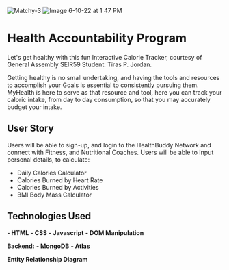 ![Matchy-3](https://user-images.githubusercontent.com/105219025/173124969-01ec041d-75ca-4ee3-b454-343987ed950b.jpeg)
![Image 6-10-22 at 1 47 PM](https://user-images.githubusercontent.com/105219025/173123473-e1e8c932-cad4-4703-9161-7b6831bf0510.jpeg)

# Health Accountability Program

Let's get healthy with this fun Interactive Calorie Tracker, courtesy of General Assembly SEIR59 Student: Tiras P. Jordan.

Getting healthy is no small undertaking, and having the tools and resources to accomplish your Goals is essential to consistently pursuing them. MyHealth is here to serve as that resource and tool, here you can track your caloric intake, from day to day consumption, so that you may accurately budget your intake.

## User Story

Users will be able to sign-up, and login to the HealthBuddy Network and connect with Fitness, and Nutritional Coaches. Users will be able to Input personal details, to calculate:

- Daily Calories Calculator
- Calories Burned by Heart Rate
- Calories Burned by Activities
- BMI Body Mass Calculator

## Technologies Used

**- HTML**
**- CSS**
**- Javascript**
**- DOM Manipulation**

**Backend:**
**- MongoDB**
**- Atlas**

**Entity Relationship Diagram**
